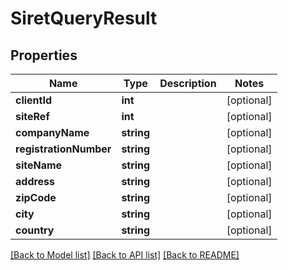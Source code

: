 # SiretQueryResult

## Properties
Name | Type | Description | Notes
------------ | ------------- | ------------- | -------------
**clientId** | **int** |  | [optional] 
**siteRef** | **int** |  | [optional] 
**companyName** | **string** |  | [optional] 
**registrationNumber** | **string** |  | [optional] 
**siteName** | **string** |  | [optional] 
**address** | **string** |  | [optional] 
**zipCode** | **string** |  | [optional] 
**city** | **string** |  | [optional] 
**country** | **string** |  | [optional] 

[[Back to Model list]](../../README.md#documentation-for-models) [[Back to API list]](../../README.md#documentation-for-api-endpoints) [[Back to README]](../../README.md)

